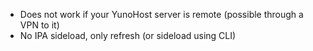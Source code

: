 - Does not work if your YunoHost server is remote (possible through a VPN to it)
- No IPA sideload, only refresh (or sideload using CLI)
